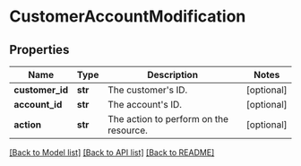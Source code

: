# CustomerAccountModification

## Properties
Name | Type | Description | Notes
------------ | ------------- | ------------- | -------------
**customer_id** | **str** | The customer&#39;s ID. | [optional] 
**account_id** | **str** | The account&#39;s ID. | [optional] 
**action** | **str** | The action to perform on the resource. | [optional] 

[[Back to Model list]](../README.md#documentation-for-models) [[Back to API list]](../README.md#documentation-for-api-endpoints) [[Back to README]](../README.md)


